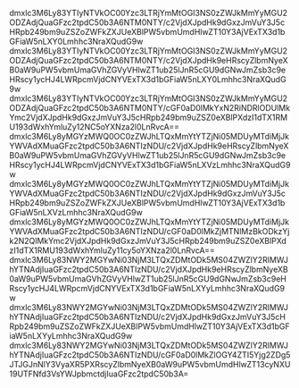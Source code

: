 dmxlc3M6Ly83YTIyNTVkOC00Yzc3LTRjYmMtOGI3NS0zZWJkMmYyMGU2ODZAdjQuaGFzc2tpdC50b3A6NTM0NTY/c2VjdXJpdHk9dGxzJmVuY3J5cHRpb249bm9uZSZoZWFkZXJUeXBlPW5vbmUmdHlwZT10Y3AjVExTX3d1bGFiaW5nLXY0Lmhhc3NraXQudG9w
dmxlc3M6Ly83YTIyNTVkOC00Yzc3LTRjYmMtOGI3NS0zZWJkMmYyMGU2ODZAdjQuaGFzc2tpdC50b3A6NTM0NTY/c2VjdXJpdHk9eHRscyZlbmNyeXB0aW9uPW5vbmUmaGVhZGVyVHlwZT1ub25lJnR5cGU9dGNwJmZsb3c9eHRscy1ycHJ4LWRpcmVjdCNYVExTX3d1bGFiaW5nLXY0Lmhhc3NraXQudG9w
dmxlc3M6Ly83YTIyNTVkOC00Yzc3LTRjYmMtOGI3NS0zZWJkMmYyMGU2ODZAdjQuaGFzc2tpdC50b3A6NTM0NTY/cGF0aD0lMkYxN2RiNDRlODUlMkYmc2VjdXJpdHk9dGxzJmVuY3J5cHRpb249bm9uZSZ0eXBlPXdzI1dTX1RMU193dWxhYmluZy12NC5oYXNza2l0LnRvcA==
dmxlc3M6Ly8yMGYzMWQ0OC0zZWJhLTQxMmYtYTZjNi05MDUyMTdiMjJkYWVAdXMuaGFzc2tpdC50b3A6NTIzNDU/c2VjdXJpdHk9eHRscyZlbmNyeXB0aW9uPW5vbmUmaGVhZGVyVHlwZT1ub25lJnR5cGU9dGNwJmZsb3c9eHRscy1ycHJ4LWRpcmVjdCNYVExTX3d1bGFiaW5nLXVzLmhhc3NraXQudG9w
dmxlc3M6Ly8yMGYzMWQ0OC0zZWJhLTQxMmYtYTZjNi05MDUyMTdiMjJkYWVAdXMuaGFzc2tpdC50b3A6NTIzNDU/c2VjdXJpdHk9dGxzJmVuY3J5cHRpb249bm9uZSZoZWFkZXJUeXBlPW5vbmUmdHlwZT10Y3AjVExTX3d1bGFiaW5nLXVzLmhhc3NraXQudG9w
dmxlc3M6Ly8yMGYzMWQ0OC0zZWJhLTQxMmYtYTZjNi05MDUyMTdiMjJkYWVAdXMuaGFzc2tpdC50b3A6NTIzNDU/cGF0aD0lMkZjMTNlMzBkODkzYjk2N2QlMkYmc2VjdXJpdHk9dGxzJmVuY3J5cHRpb249bm9uZSZ0eXBlPXdzI1dTX1RMU193dWxhYmluZy11cy5oYXNza2l0LnRvcA==
dmxlc3M6Ly83NWY2MGYwNi03NjM3LTQxZDMtODk5MS04ZWZlY2RlMWJhYTNAdjIuaGFzc2tpdC50b3A6NTIzNDU/c2VjdXJpdHk9eHRscyZlbmNyeXB0aW9uPW5vbmUmaGVhZGVyVHlwZT1ub25lJnR5cGU9dGNwJmZsb3c9eHRscy1ycHJ4LWRpcmVjdCNYVExTX3d1bGFiaW5nLXYyLmhhc3NraXQudG9w
dmxlc3M6Ly83NWY2MGYwNi03NjM3LTQxZDMtODk5MS04ZWZlY2RlMWJhYTNAdjIuaGFzc2tpdC50b3A6NTIzNDU/c2VjdXJpdHk9dGxzJmVuY3J5cHRpb249bm9uZSZoZWFkZXJUeXBlPW5vbmUmdHlwZT10Y3AjVExTX3d1bGFiaW5nLXYyLmhhc3NraXQudG9w
dmxlc3M6Ly83NWY2MGYwNi03NjM3LTQxZDMtODk5MS04ZWZlY2RlMWJhYTNAdjIuaGFzc2tpdC50b3A6NTIzNDU/cGF0aD0lMkZlOGY4ZTI5Yjg2ZDg5JTJGJnNlY3VyaXR5PXRscyZlbmNyeXB0aW9uPW5vbmUmdHlwZT13cyNXU19UTFNfd3VsYWJpbmctdjIuaGFzc2tpdC50b3A=
